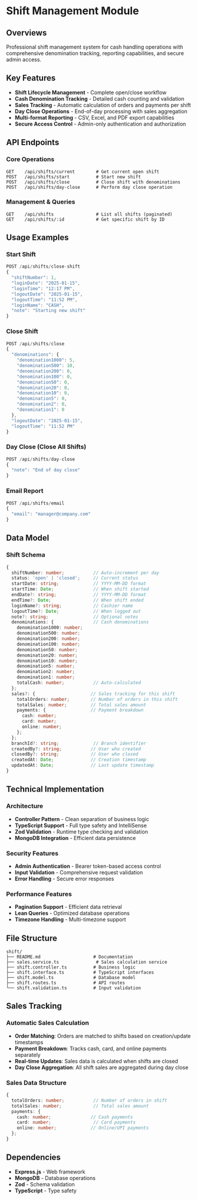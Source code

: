 # Shift Management Module

## Overviews
Professional shift management system for cash handling operations with comprehensive denomination tracking, reporting capabilities, and secure admin access.

## Key Features
- **Shift Lifecycle Management** - Complete open/close workflow
- **Cash Denomination Tracking** - Detailed cash counting and validation
- **Sales Tracking** - Automatic calculation of orders and payments per shift
- **Day Close Operations** - End-of-day processing with sales aggregation
- **Multi-format Reporting** - CSV, Excel, and PDF export capabilities
- **Secure Access Control** - Admin-only authentication and authorization

## API Endpoints

### Core Operations
```http
GET    /api/shifts/current        # Get current open shift
POST   /api/shifts/start          # Start new shift
POST   /api/shifts/close          # Close shift with denominations
POST   /api/shifts/day-close      # Perform day close operation
```

### Management & Queries
```http
GET    /api/shifts                # List all shifts (paginated)
GET    /api/shifts/:id            # Get specific shift by ID
```

## Usage Examples

### Start Shift
```javascript
POST /api/shifts/close-shift
{
  "shiftNumber": 1,
  "loginDate": "2025-01-15",
  "loginTime": "12:17 PM",
  "logoutDate": "2025-01-15",
  "logoutTime": "11:52 PM",
  "loginName": "CASH",
  "note": "Starting new shift"
}
```

### Close Shift
```javascript
POST /api/shifts/close
{
  "denominations": {
    "denomination1000": 5,
    "denomination500": 10,
    "denomination200": 0,
    "denomination100": 0,
    "denomination50": 0,
    "denomination20": 0,
    "denomination10": 0,
    "denomination5": 0,
    "denomination2": 0,
    "denomination1": 0
  },
  "logoutDate": "2025-01-15",
  "logoutTime": "11:52 PM"
}
```

### Day Close (Close All Shifts)
```javascript
POST /api/shifts/day-close
{
  "note": "End of day close"
}
```

### Email Report
```javascript
POST /api/shifts/email
{
  "email": "manager@company.com"
}
```

## Data Model

### Shift Schema
```typescript
{
  shiftNumber: number;           // Auto-increment per day
  status: 'open' | 'closed';     // Current status
  startDate: string;             // YYYY-MM-DD format
  startTime: Date;               // When shift started
  endDate?: string;              // YYYY-MM-DD format
  endTime?: Date;                // When shift ended
  loginName?: string;            // Cashier name
  logoutTime?: Date;             // When logged out
  note?: string;                 // Optional notes
  denominations: {               // Cash denominations
    denomination1000: number;
    denomination500: number;
    denomination200: number;
    denomination100: number;
    denomination50: number;
    denomination20: number;
    denomination10: number;
    denomination5: number;
    denomination2: number;
    denomination1: number;
    totalCash: number;           // Auto-calculated
  };
  sales?: {                     // Sales tracking for this shift
    totalOrders: number;        // Number of orders in this shift
    totalSales: number;         // Total sales amount
    payments: {                 // Payment breakdown
      cash: number;
      card: number;
      online: number;
    };
  };
  branchId?: string;             // Branch identifier
  createdBy?: string;           // User who created
  closedBy?: string;            // User who closed
  createdAt: Date;              // Creation timestamp
  updatedAt: Date;              // Last update timestamp
}
```

## Technical Implementation

### Architecture
- **Controller Pattern** - Clean separation of business logic
- **TypeScript Support** - Full type safety and IntelliSense
- **Zod Validation** - Runtime type checking and validation
- **MongoDB Integration** - Efficient data persistence

### Security Features
- **Admin Authentication** - Bearer token-based access control
- **Input Validation** - Comprehensive request validation
- **Error Handling** - Secure error responses

### Performance Features
- **Pagination Support** - Efficient data retrieval
- **Lean Queries** - Optimized database operations
- **Timezone Handling** - Multi-timezone support

## File Structure
```
shift/
├── README.md                    # Documentation
├── sales.service.ts              # Sales calculation service
├── shift.controller.ts          # Business logic
├── shift.interface.ts           # TypeScript interfaces
├── shift.model.ts               # Database model
├── shift.routes.ts              # API routes
└── shift.validation.ts          # Input validation
```

## Sales Tracking

### Automatic Sales Calculation
- **Order Matching**: Orders are matched to shifts based on creation/update timestamps
- **Payment Breakdown**: Tracks cash, card, and online payments separately
- **Real-time Updates**: Sales data is calculated when shifts are closed
- **Day Close Aggregation**: All shift sales are aggregated during day close

### Sales Data Structure
```typescript
{
  totalOrders: number;           // Number of orders in shift
  totalSales: number;            // Total sales amount
  payments: {
    cash: number;               // Cash payments
    card: number;                // Card payments  
    online: number;             // Online/UPI payments
  };
}
```

## Dependencies
- **Express.js** - Web framework
- **MongoDB** - Database operations
- **Zod** - Schema validation
- **TypeScript** - Type safety